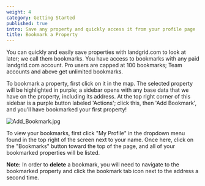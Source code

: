```yaml
---
weight: 4
category: Getting Started
published: true
intro: Save any property and quickly access it from your profile page
title: Bookmark a Property
---
```


You can quickly and easily save properties with landgrid.com to look at later; we call them bookmarks. You have access to bookmarks with any paid landgrid.com account. Pro users are capped at 100 bookmarks; Team accounts and above get unlimited bookmarks.

To bookmark a property, first click on it in the map. The selected property will be highlighted in purple; a sidebar opens with any base data that we have on the property, including its address. At the top right corner of this sidebar is a purple button labeled 'Actions'; click this, then 'Add Bookmark', and you'll have bookmarked your first property!

![Add_Bookmark.jpg]({{site.baseurl}}/img/Add_Bookmark.jpg)


To view your bookmarks, first click "My Profile" in the dropdown menu found in the top right of the screen next to your name. Once here, click on the "Bookmarks" button toward the top of the page, and all of your bookmarked properties will be listed.


**Note:** In order to **delete** a bookmark, you will need to navigate to the bookmarked property and click the bookmark tab icon next to the address a second time.
